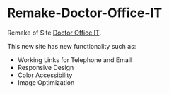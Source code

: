 # Remake-Doctor-Office-IT
Remake of Site <a href="https://doctorofficeit.com/)https://doctorofficeit.com/" target="_blank">Doctor Office IT</a>. 

This new site has new functionality such as:

- Working Links for Telephone and Email
- Responsive Design
- Color Accessibility
- Image Optimization
